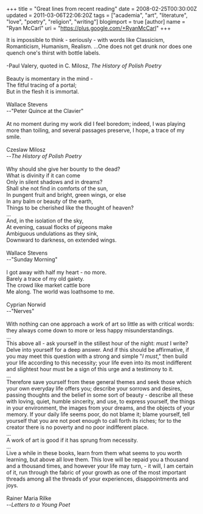 +++
title = "Great lines from recent reading"
date = 2008-02-25T00:30:00Z
updated = 2011-03-06T22:06:20Z
tags = ["academia", "art", "literature", "love", "poetry", "religion", "writing"]
blogimport = true
[author]
	name = "Ryan McCarl"
	uri = "https://plus.google.com/+RyanMcCarl"
+++

It is impossible to think - seriously - with words like Classicism, Romanticism, Humanism, Realism. ...One does not get drunk nor does one quench one's thirst with bottle labels.<br /><br />-Paul Valery, quoted in C. Milosz, <em>The History of Polish Poetry</em><br /><br />Beauty is momentary in the mind -<br />The fitful tracing of a portal;<br />But in the flesh it is immortal.<br /><br />Wallace Stevens<br />--"Peter Quince at the Clavier"<br /><br />At no moment during my work did I feel boredom; indeed, I was playing more than toiling, and several passages preserve, I hope, a trace of my smile.<br /><br />Czeslaw Milosz<br />--<em>The History of Polish Poetry</em><br /><br />Why should she give her bounty to the dead?<br />What is divinity if it can come<br />Only in silent shadows and in dreams?<br />Shall she not find in comforts of the sun,<br />In pungent fruit and bright, green wings, or else<br />In any balm or beauty of the earth,<br />Things to be cherished like the thought of heaven?<br />...<br />And, in the isolation of the sky,<br />At evening, casual flocks of pigeons make<br />Ambiguous undulations as they sink,<br />Downward to darkness, on extended wings.<br /><br />Wallace Stevens<br />--"Sunday Morning"<br /><br />I got away with half my heart - no more.<br />Barely a trace of my old gaiety.<br />The crowd like market cattle bore<br />Me along. The world was loathsome to me.<br /><br />Cyprian Norwid<br />--"Nerves"<br /><br />With nothing can one approach a work of art so little as with critical words: they always come down to more or less happy misunderstandings.<br />...<br />This above all - ask yourself in the stillest hour of the night: <em>must</em> I write? Delve into yourself for a deep answer. And if this should be affirmative, if you may meet this question with a strong and simple "<em>I must</em>," then build your life according to this necessity; your life even into its most indifferent and slightest hour must be a sign of this urge and a testimony to it.<br />...<br />Therefore save yourself from these general themes and seek those which your own everyday life offers you; describe your sorrows and desires, passing thoughts and the belief in some sort of beauty - describe all these with loving, quiet, humble sincerity, and use, to express yourself, the things in your environment, the images from your dreams, and the objects of your memory. If your daily life seems poor, do not blame it; blame yourself, tell yourself that you are not poet enough to call forth its riches; for to the creator there is no poverty and no poor indifferent place. <br />...<br />A work of art is good if it has sprung from necessity.<br />...<br />Live a while in these books, learn from them what seems to you worth learning, but above all love them. This love will be repaid you a thousand and a thousand times, and however your life may turn, - it will, I am certain of it, run through the fabric of your growth as one of the most important threads among all the threads of your experiences, disappointments and joys.<br /><br />Rainer Maria Rilke<br />--<em>Letters to a Young Poet</em>
